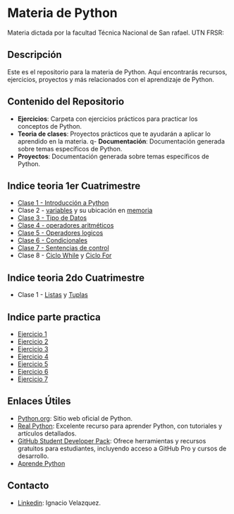 # Materia de Python

Materia dictada por la facultad Técnica Nacional de San rafael. UTN FRSR:

## Descripción

Este es el repositorio para la materia de Python. Aquí encontrarás recursos, ejercicios, proyectos y más relacionados con el aprendizaje de Python.

## Contenido del Repositorio

- **Ejercicios**: Carpeta con ejercicios prácticos para practicar los conceptos de Python.
- **Teoria de clases**: Proyectos prácticos que te ayudarán a aplicar lo aprendido en la materia.
q- **Documentación**: Documentación generada sobre temas específicos de Python.
- **Proyectos**: Documentación generada sobre temas específicos de Python.

## Indice teoria 1er Cuatrimestre

- [Clase 1 - Introducción a Python](./1erCuarimestre/Teoria/clase1.py)
- Clase 2 - [variables](./1erCuarimestre/Teoria/clase2_variables.py) y su ubicación en [memoria](./1erCuarimestre/Teoria/clase2_variables_memoria.py)
- [Clase 3 - Tipo de Datos](./1erCuarimestre/Teoria/clase3_tipos_de_datos.py)
- [Clase 4 - operadores aritméticos](./1erCuarimestre/Teoria/clase5-operadores.py)
- [Clase 5 - Operadores logicos](./1erCuarimestre/Teoria/clase5-operadores.py)
- [Clase 6 - Condicionales](./1erCuarimestre/Teoria/clase6-condicionales.py)
- [Clase 7 - Sentencias de control](./1erCuarimestre/Teoria/clase7_SentenciaDeControl.py)
- Clase 8 - [Ciclo While](./1erCuarimestre/Teoria/clase8_ciclo_While.py) y [Ciclo For](./1erCuarimestre/Teoria/clase8_ciclo_For.py)

## Indice teoria 2do Cuatrimestre
- Clase 1 - [Listas](Teoria/sem2-clase1-colecciones.py) y [Tuplas](Teoria/sem2-clase2-tuplas.py)

## Indice parte practica
- [Ejercicio 1](Practicos/ejercicio1.py) 
- [Ejercicio 2](Practicos/ejercicio2.py)
- [Ejercicio 3](Practicos/ejercicio3.py)
- [Ejercicio 4](Practicos/ejercicio4.py)
- [Ejercicio 5](Practicos/ejercicio5.py)
- [Ejercicio 6](Practicos/ejercicio6.py)
- [Ejercicio 7](Practicos/ejercicio7.py)

## Enlaces Útiles

- [Python.org](https://www.python.org): Sitio web oficial de Python.
- [Real Python](https://realpython.com): Excelente recurso para aprender Python, con tutoriales y artículos detallados.
- [GitHub Student Developer Pack](https://education.github.com/pack): Ofrece herramientas y recursos gratuitos para estudiantes, incluyendo acceso a GitHub Pro y cursos de desarrollo.
- [Aprende Python ](https://aprendepython.es/)


## Contacto
- [Linkedin](https://www.linkedin.com/in/omar-ignacio-velazquez-44499414a/): Ignacio Velazquez.
